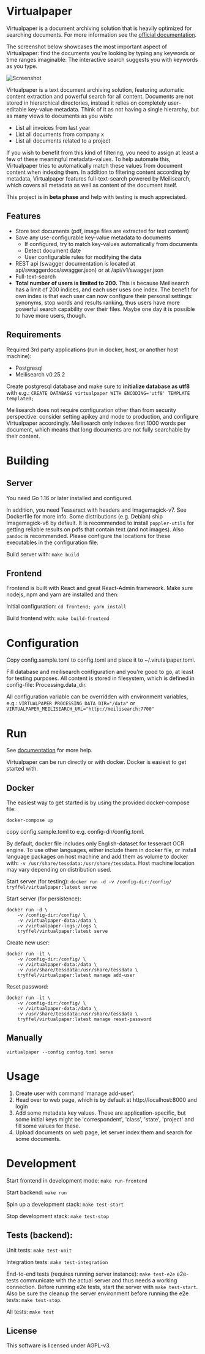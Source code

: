 # Virtualpaper

Virtualpaper is a document archiving solution that is heavily optimized for searching documents.
For more information see the [official documentation](https://virtualpaper.tryffel.net).

The screenshot below showcases the most important aspect of Virtualpaper:
find the documents you're looking by typing any keywords or time ranges imaginable:
The interactive search suggests you with keywords as you type. 

![Screenshot](screenshot-document-search.png)

Virtualpaper is a text document archiving solution, featuring automatic content extraction and 
powerful search for all content. 
Documents are not stored in hierarchical directories, instead it relies
on completely user-editable key-value metadata. 
Think of it as not having a single hierarchy, but as many views to 
documents as you wish: 
* List all invoices from last year
* List all documents from company x
* List all documents related to a project
   
If you wish to benefit from this kind of filtering, you need to assign at least a few of these meaningful 
metadata-values. To help automate this, 
Virtualpaper tries to automatically match these values from document content when indexing them. 
In addition to filtering content according by metadata, Virtualpaper features full-text-search powered by Meilisearch,
which covers all metadata as well as content of the document itself.

This project is in **beta phase** and help with testing is much appreciated.

## Features
* Store text documents (pdf, image files are extracted for text content)
* Save any use-configurable key-value metadata to documents
    * If configured, try to match key-values automatically from documents
    * Detect document date
    * User configurable rules for modifying the data
* REST api (swagger documentation is located at api/swaggerdocs/swagger.json) or at <virtualpaper-instance>/api/v1/swagger.json
* Full-text-search
* **Total number of users is limited to 200.** This is because Meilisearch has a limit of 200 indices, and each user
uses one index. The benefit for own index is that each user can now configure their personal settings: 
  synonyms, stop words and results ranking, thus users have more powerful search capability over their files.
  Maybe one day it is possible to have more users, though.


## Requirements
Required 3rd party applications (run in docker, host, or another host machine):
* Postgresql
* Meilisearch v0.25.2

Create postgresql database and make sure to **initialize database as utf8** with e.g.: 
```CREATE DATABASE virtualpaper WITH ENCODING='utf8' TEMPLATE template0;```

Meilisearch does not require configuration other than from security perspective: consider setting apikey
and mode to production, and configure Virtualpaper accordingly. 
Meilisearch only indexes first 1000 words per document, which means that long documents
are not fully searchable by their content. 

# Building

## Server
You need Go 1.16 or later installed and configured.

In addition, you need Tesseract with headers and Imagemagick-v7. 
See Dockerfile for more info. Some distributions (e.g. Debian) ship Imagemagick-v6 by default. 
It is recommended to install ```poppler-utils``` for getting reliable results on pdfs that contain text (and not images).
Also ```pandoc``` is recommended.
Please configure the locations for these executables in the configuration file. 

Build server with:
```make build```

## Frontend

Frontend is built with React and great React-Admin framework.
Make sure nodejs, npm and yarn are installed and then:

Initial configuration:
```cd frontend; yarn install```

Build frontend with:
```make build-frontend```


# Configuration
Copy config.sample.toml to config.toml and place it to ~/.virutalpaper.toml.

Fill database and meilisearch configuration and you're good to go, at least for testing purposes.
All content is stored in filesystem, which is defined in config-file: Processing.data_dir.

All configuration variable can be overridden with environment variables, e.g.:
```VIRTUALPAPER_PROCESSING_DATA_DIR="/data"``` or
```VIRTUALPAPER_MEILISEARCH_URL="http://meilisearch:7700"```


# Run

See [documentation](https://virtualpaper.tryffel.net) for more help.


Virtualpaper can be run directly or with docker. 
Docker is easiest to get started with.

## Docker

The easiest way to get started is by using the provided docker-compose file:
```
docker-compose up
```

copy config.sample.toml to e.g. config-dir/config.toml.

By default, docker file includes only English-dataset for tesseract OCR engine. To use other languages,
either include them in docker file, or install language packages on host machine and add them as volume to docker
with: ```-v /usr/share/tessdata:/usr/share/tessdata```. Host machine location may vary depending on distribution used.

Start server (for testing):
```docker run -d -v /config-dir:/config/ tryffel/virtualpaper:latest serve```

Start server (for persistence):
```
docker run -d \
    -v /config-dir:/config/ \
    -v /virtualpaper-data:/data \
    -v /virtualpaper-logs:/logs \
    tryffel/virtualpaper:latest serve
```

Create new user:
```
docker run -it \
    -v /config-dir:/config/ \
    -v /virtualpaper-data:/data \
    -v /usr/share/tessdata:/usr/share/tessdata \
    tryffel/virtualpaper:latest manage add-user
```

Reset password:
```
docker run -it \
    -v /config-dir:/config/ \
    -v /virtualpaper-data:/data \
    -v /usr/share/tessdata:/usr/share/tessdata \
    tryffel/virtualpaper:latest manage reset-password
```

## Manually
```virtualpaper --config config.toml serve```

# Usage

1. Create user with command 'manage add-user'.
2. Head over to web page, which is by default at http://localhost:8000 and login
3. Add some metadata key values. These are application-specific, but some initial keys might be
'correspondent', 'class', 'state', 'project' and fill some values for these. 
4. Upload documents on web page, let server index them and search for some documents.

# Development


Start frontend in development mode:
```make run-frontend```

Start backend:
```make run```

Spin up a development stack:
```make test-start```

Stop development stack:
```make test-stop```

## Tests (backend):

Unit tests:
```make test-unit```

Integration tests:
```make test-integration```

End-to-end tests (requires running server instance):
```make test-e2e```
e2e-tests communicate with the actual server and thus needs a working connection.
Before running e2e tests, start the server with ```make test-start```.
Also be sure the cleanup the server environment before running the e2e tests: ```make test-stop```.

All tests:
```make test```


## License

This software is licensed under AGPL-v3.

